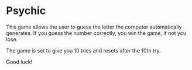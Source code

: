 # Psychic

This game allows the user to guess the letter the computer automatically generates.  If you guess the number correctly, you win the game, if not you lose. 

The game is set to give you 10 tries and resets after the 10th try.

Good luck!